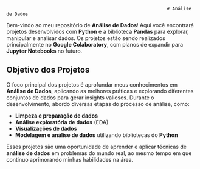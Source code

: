                                                                # Análise de Dados

Bem-vindo ao meu repositório de **Análise de Dados**! Aqui você encontrará projetos desenvolvidos com **Python** e a biblioteca **Pandas** para explorar, manipular e analisar dados. Os projetos estão sendo realizados principalmente no **Google Colaboratory**, com planos de expandir para **Jupyter Notebooks** no futuro.

## Objetivo dos Projetos

O foco principal dos projetos é aprofundar meus conhecimentos em **Análise de Dados**, aplicando as melhores práticas e explorando diferentes conjuntos de dados para gerar insights valiosos. Durante o desenvolvimento, abordo diversas etapas do processo de análise, como:

- **Limpeza e preparação de dados**
- **Análise exploratória de dados** (EDA)
- **Visualizações de dados**
- **Modelagem e análise de dados** utilizando bibliotecas do **Python**

Esses projetos são uma oportunidade de aprender e aplicar técnicas de **análise de dados** em problemas do mundo real, ao mesmo tempo em que continuo aprimorando minhas habilidades na área.
